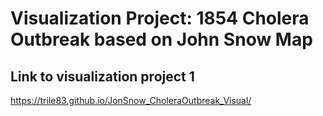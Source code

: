 # Visualization Project: 1854 Cholera Outbreak based on John Snow Map

## Link to visualization project 1

https://trile83.github.io/JonSnow_CholeraOutbreak_Visual/
